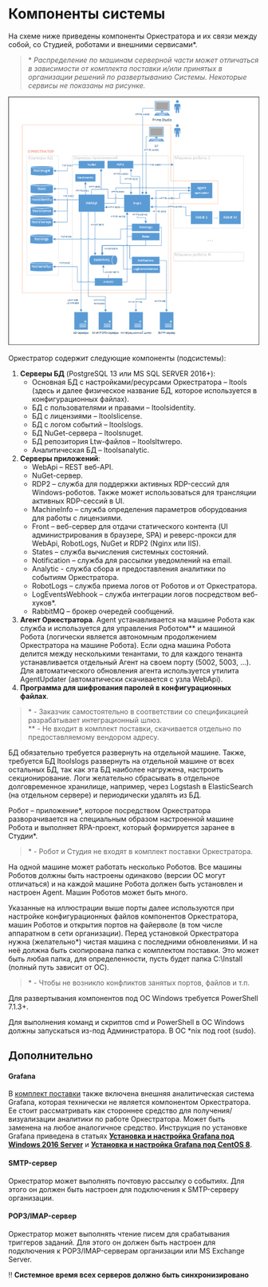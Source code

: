 # Компоненты системы

На схеме ниже приведены компоненты Оркестратора и их связи между собой, со Студией, роботами и внешними сервисами\*. 

> \* *Распределение по машинам серверной части может отличаться в зависимости от комплекта поставки и/или принятых в организации решений по развертыванию Системы. Некоторые сервисы не показаны на рисунке.*

![](../orchestrator-new/resources/Orch-components.PNG)

Оркестратор содержит следующие компоненты (подсистемы):

1.	**Серверы БД** (PostgreSQL 13 или MS SQL SERVER 2016+):
    * Основная БД с настройками/ресурсами Оркестратора – ltools (здесь и далее физическое название БД, которое используется в конфигурационных файлах).
    * БД с пользователями и правами – ltoolsidentity.
    * БД с лицензиями – ltoolslicense.
    * БД с логом событий – ltoolslogs.
    * БД NuGet-сервера – ltoolsnuget.
    * БД репозитория Ltw-файлов – ltoolsltwrepo.
    * Аналитическая БД – ltoolsanalytic.
2. **Серверы приложений**:
    * WebApi – REST веб-API.
    * NuGet-сервер.
    * RDP2 – служба для поддержки активных RDP-сессий для Windows-роботов. Также может использоваться для трансляции активных RDP-сессий в UI.
    * MachineInfo – служба определения параметров оборудования для работы с лицензиями.
    * Front – веб-сервер для отдачи статического контента (UI администрирования в браузере, SPA) и реверс-прокси для WebApi, RobotLogs, NuGet и RDP2 (Nginx или IIS).
    * States – служба вычисления системных состояний.
    * Notification – служба для рассылки уведомлений на email.
    * Analytic - служба сбора и предоставления аналитики по событиям Оркестратора. 
    * RobotLogs – служба приема логов от Роботов и от Оркестратора. 
    * LogEventsWebhook – служба интеграции логов посредством веб-хуков\*.
    * RabbitMQ – брокер очередей сообщений.
3. **Агент Оркестратора**. Agent устанавливается на машине Робота как служба и используется для управления Роботом\*\* и машиной Робота (логически является автономным продолжением Оркестратора на машине Робота). 
Если одна машина Робота делится между несколькими тенантами, то для каждого тенанта устанавливается отдельный Агент на своем порту (5002, 5003, ...).
Для автоматического обновления агента используется утилита AgentUpdater (автоматически скачивается с узла WebApi).
4. **Программа для шифрования паролей в конфигурационных файлах**.

>  \* - Заказчик самостоятельно в соответствии со спецификацией разрабатывает интеграционный шлюз.  
>  \*\* - Не входит в комплект поставки, скачивается отдельно по предоставляемому вендором адресу.  

БД обязательно требуется развернуть на отдельной машине. Также, требуется БД ltoolslogs развернуть на отдельной машине от всех остальных БД, так как эта БД наиболее нагружена, настроить секционирование. 
Логи желательно сбрасывать в отдельное долговременное хранилище, например, через Logstash в ElasticSearch (на отдельном сервере) и периодически удалять из БД.

Робот – приложение\*, которое посредством Оркестратора разворачивается на специальным образом настроенной машине Робота и выполняет RPA-проект, который формируется заранее в Студии\*.

> \* - Робот и Студия не входят в комплект поставки Оркестратора.

На одной машине может работать несколько Роботов. Все машины Роботов должны быть настроены одинаково (версии ОС могут отличаться) и на каждой машине Робота должен быть установлен и настроен Agent. 
Машин Роботов может быть много.

Указанные на иллюстрации выше порты далее используются при настройке конфигурационных файлов компонентов Оркестратора, машин Роботов и открытия портов на файерволе (в том числе аппаратном в сети организации).
Перед установкой Оркестратора нужна (желательно\*) чистая  машина с последними обновлениями. И на неё должна быть скопирована папка с комплектом поставки. 
Это может быть любая папка, для определенности, пусть будет папка C:\Install (полный путь зависит от ОС).

> \* - Чтобы не возникло конфликтов занятых портов, файлов и т.п.

Для развертывания компонентов под OC Windows требуется PowerShell 7.1.3+. 

Для выполнения команд и скриптов cmd и PowerShell в ОС Windows должны запускаться из-под Администратора. В OC *nix под root (sudo).

## Дополнительно

#### Grafana

В [комплект поставки](https://docs.primo-rpa.ru/primo-rpa/orchestrator/deployment/kit) также включена внешняя аналитическая система Grafana, 
которая технически не является компонентом Оркестратора. Ее стоит рассматривать как стороннее средство для получения/визуализации аналитики 
по работе Оркестратора. Может быть заменена на любое аналогичное средство. Инструкция по установке Grafana приведена в статьях [**Установка и настройка Grafana под Windows 2016 Server**](https://docs.primo-rpa.ru/primo-rpa/orchestrator/orchestrator-sys-admin/install/windows/additional-components-win/grafana-win.md) и 
[**Установка и настройка Grafana под CentOS 8**](https://docs.primo-rpa.ru/primo-rpa/orchestrator/orchestrator-sys-admin/install/linux/additional-components-linux/grafana-linux-centos).

#### SMTP-сервер

Оркестратор может выполнять почтовую рассылку о событиях. Для этого он должен быть настроен для подключения к SMTP-серверу организации.

#### POP3/IMAP-сервер

Оркестратор может выполнять чтение писем для срабатывания триггеров заданий. Для этого он должен быть настроен для подключения к POP3/IMAP-серверам организации или MS Exchange Server.

:bangbang: **Системное время всех серверов должно быть синхронизировано**
